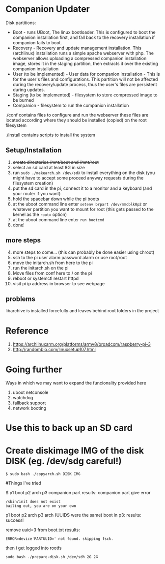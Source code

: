 # Companion Updater

Disk partitions:

- Boot - runs UBoot, The linux bootloader. This is configured to boot the companion installation first, and fall back to the recovery installation if companion fails to boot.
- Recovery - Recovery and update management installation. This (archlinux) installation runs a simple apache webserver with php. The webserver allows uploading a compressed companion installation image, stores it in the staging partition, then extracts it over the existing companion installation
- User (to be implemented) - User data for companion installation - This is for the user's files and configurations. This partition will not be affected during the recovery/update process, thus the user's files are persistent during updates.
- Staging (to be implemented) - filesystem to store compressed image to be burned
- Companion - filesystem to run the companion installation

./conf contains files to configure and run the webserver these files are located according where they should be installed (copied) on the root filesystem

./install contains scripts to install the system


## Setup/Installation
1. <s>create directories /mnt/boot and /mnt/root</s>
1. select an sd card at least 8G in size
1. run `sudo ./makearch.sh /dev/sdX` to install everything on the disk (you might have to accept some proceed anyway requests during the filesystem creation)
2. put the sd card in the pi, connect it to a monitor and a keyboard (and your router if you want)
3. hold the spacebar down while the pi boots
4. at the uboot command line enter `setenv brpart /dev/mmcblk0p2` or whatever partition you want to mount for root (this gets passed to the kernel as the `root=` option)
4. at the uboot command line enter `run bootcmd`
4. done!

## more steps
4. more steps to come... (this can probably be done easier using chroot)
3. ssh to the pi user alarm password alarm or use root/root
4. move the initarch.sh from here to the pi
4. run the initarch.sh on the pi
4. Move files from conf here to / on the pi
4. reboot or systemctl restart httpd
4. visit pi ip address in browser to see webpage

## problems
libarchive is installed forcefully and leaves behind root folders in the project



# Reference

1. https://archlinuxarm.org/platforms/armv8/broadcom/raspberry-pi-3
2. http://randombio.com/linuxsetup107.html

# Going further

Ways in which we may want to expand the funcionality provided here

1. uboot netconsole
2. watchdog
3. fallback support
4. network booting

# Use this to back up an SD card

# Create diskimage IMG of the disk DISK (eg. /dev/sdg careful!)
```
$ sudo bash ./copyarch.sh DISK IMG
```


#Things I've tried

$ p1 boot p2 arch p3 companion part
results: companion part give error
```
/sbin/init does not exist
bailing out, you are on your own
```


p1 boot p2 arch p3 arch (UUIDS were the same)
boot in p3:
results: success!

remove uuid=3 from boot.txt
results:

```
ERROR=device'PARTUUID=' not found. skipping fsck.
```
then i get logged into rootfs




```
sudo bash ./prepare-disk.sh /dev/sdh 2G 2G
```



